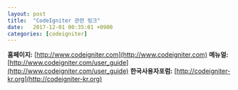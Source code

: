 ```yaml
---
layout: post
title:  "CodeIgniter 관련 링크"
date:   2017-12-01 00:35:01 +0900
categories: [codeigniter]
---
```


**홈페이지:** [http://www.codeigniter.com](http://www.codeigniter.com)
**메뉴얼:** [http://www.codeigniter.com/user_guide](http://www.codeigniter.com/user_guide)
**한국사용자포럼:** [http://codeigniter-kr.org](http://codeigniter-kr.org)
